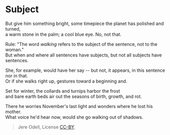 # Subject

But give him something bright, some timepiece the planet has polished and turned,  
a warm stone in the palm; a cool blue eye. No, not that.

Rule: "The word *walking* refers to the subject of the sentence, not to the woman."  
But when and where all sentences have subjects, but not all subjects have sentences.

She, for example, would have her say -- but not, it appears, in this sentence nor in that.  
Or if she walks right up, gestures toward a beginning and.

Set for winter, the collards and turnips harbor the frost  
and bare earth beds air out the seasons of birth, growth, and rot.

There he worries November's last light and wonders where he lost his mother.  
What voice he'd hear now, would she go walking out of shadows.


>Jere Odell, License [CC-BY](https://creativecommons.org/licenses/by/4.0/).